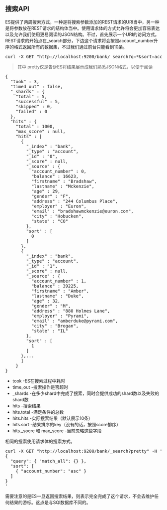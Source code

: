 ## 搜索API
ES提供了两周搜索方式，一种是将搜索参数添加的REST请求的URI当中，另一种是将参数放在REST请求的结构体当中。使用请求体的方式允许将会更加容易表达以及允许我们使用更易阅读的JSON结构。不过，首先展示一个URI的访问方式。REST请求的开始点在_search部分，下边这个请求将会按照account_number升序的格式返回所有的数据集，不过我们通过前台只能看到10条。
<pre>
curl -X GET "http://localhost:9200/bank/_search?q=*&sort=account_number:asc&pretty"
</pre>
> 其中 pretty仅是告诉ES将结果展示成我们熟悉JSON格式，以便于阅读
<pre>
{
  "took" : 3,
  "timed_out" : false,
  "_shards" : {
    "total" : 5,
    "successful" : 5,
    "skipped" : 0,
    "failed" : 0
  },
  "hits" : {
    "total" : 1000,
    "max_score" : null,
    "hits" : [
      {
        "_index" : "bank",
        "_type" : "account",
        "_id" : "0",
        "_score" : null,
        "_source" : {
          "account_number" : 0,
          "balance" : 16623,
          "firstname" : "Bradshaw",
          "lastname" : "Mckenzie",
          "age" : 29,
          "gender" : "F",
          "address" : "244 Columbus Place",
          "employer" : "Euron",
          "email" : "bradshawmckenzie@euron.com",
          "city" : "Hobucken",
          "state" : "CO"
        },
        "sort" : [
          0
        ]
      },
      {
        "_index" : "bank",
        "_type" : "account",
        "_id" : "1",
        "_score" : null,
        "_source" : {
          "account_number" : 1,
          "balance" : 39225,
          "firstname" : "Amber",
          "lastname" : "Duke",
          "age" : 32,
          "gender" : "M",
          "address" : "880 Holmes Lane",
          "employer" : "Pyrami",
          "email" : "amberduke@pyrami.com",
          "city" : "Brogan",
          "state" : "IL"
        },
        "sort" : [
          1
        ]
      },...
	  ]
	}
}
</pre>
* took -ES在搜索过程中耗时
* time_out -搜索操作是否超时
* _shards -在多少shard中完成了搜索，同时会提供成功的shard数以及失败的shard数
* hits -搜索结果
* hits.total -满足条件的总数
* hits.hits -实际搜索结果（默认展示10条）
* hits.sort -结果排序的key（没有的话，按照score排序）
* hits._socre 和 max_score -当前忽略这些字段

相同的搜索使用请求体的搜索方式。
<pre>
curl -X GET "http://localhost:9200/bank/_search?pretty" -H 'Content-Type: application/json' -d'
{
  "query": { "match_all": {} },
  "sort": [
    { "account_number": "asc" }
  ]
}
'
</pre>
需要注意的是ES一旦返回搜索结果，则表示完全完成了这个请求，不会去维护任何结果的游标。这点是与SQl数据库不同的。
